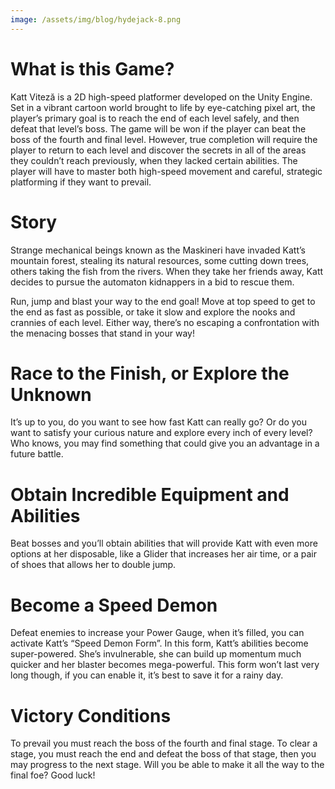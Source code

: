 ```yaml
---
image: /assets/img/blog/hydejack-8.png
---
```


# What is this Game?

Katt Viteză is a 2D high-speed platformer developed on the Unity Engine. Set in a vibrant 
cartoon world brought to life by eye-catching pixel art, the player’s primary goal is to 
reach the end of each level safely, and then defeat that level’s boss. The game will be 
won if the player can beat the boss of the fourth and final level. However, true completion
will require the player to return to each level and discover the secrets in all of the areas
they couldn’t reach previously, when they lacked certain abilities. The player will have to 
master both high-speed movement and careful, strategic platforming if they want to prevail.

# Story

Strange mechanical beings known as the Maskineri have invaded Katt’s mountain forest, stealing
its natural resources, some cutting down trees, others taking the fish from the rivers. 
When they take her friends away, Katt decides to pursue the automaton kidnappers in a bid to 
rescue them.

Run, jump and blast your way to the end goal! Move at top speed to get to the end as fast as 
possible, or take it slow and explore the nooks and crannies of each level. Either way, there’s
no escaping a confrontation with the menacing bosses that stand in your way!

# Race to the Finish, or Explore the Unknown

It’s up to you, do you want to see how fast Katt can really go? Or do you want to satisfy your
curious nature and explore every inch of every level? Who knows, you may find something that 
could give you an advantage in a future battle.

# Obtain Incredible Equipment and Abilities

Beat bosses and you’ll obtain abilities that will provide Katt with even more options at her 
disposable, like a Glider that increases her air time, or a pair of shoes that allows her to 
double jump.

# Become a Speed Demon

Defeat enemies to increase your Power Gauge, when it’s filled, you can activate Katt’s “Speed 
Demon Form”. In this form, Katt’s abilities become super-powered. She’s invulnerable, she can 
build up momentum much quicker and her blaster becomes mega-powerful. This form won’t last very
long though, if you can enable it, it’s best to save it for a rainy day.

# Victory Conditions

To prevail you must reach the boss of the fourth and final stage. To clear a stage, you must 
reach the end and defeat the boss of that stage, then you may progress to the next stage. Will
you be able to make it all the way to the final foe? Good luck!